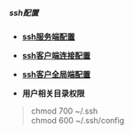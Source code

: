 ##### ssh配置

- **[ssh服务端配置](./ssh-server-conn.md)**

- **[ssh客户端连接配置](./sshd-client-conn.md)**

- **[ssh客户全局端配置](./sshd-client-conn-glob.md)**

- **用户相关目录权限**
> chmod 700 ~/.ssh  
> chmod 600 ~/.ssh/config  
